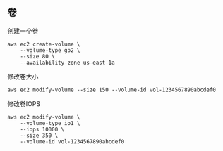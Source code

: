 ## 卷

创建一个卷

```
aws ec2 create-volume \
    --volume-type gp2 \
    --size 80 \
    --availability-zone us-east-1a
```

修改卷大小

```
aws ec2 modify-volume --size 150 --volume-id vol-1234567890abcdef0
```

修改卷IOPS

```
aws ec2 modify-volume \
    --volume-type io1 \
    --iops 10000 \
    --size 350 \
    --volume-id vol-1234567890abcdef0
```

